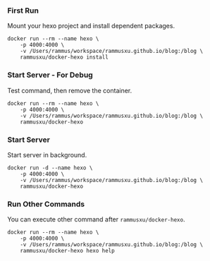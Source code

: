 ### First Run

Mount your hexo project and install dependent packages.

```
docker run --rm --name hexo \
    -p 4000:4000 \
    -v /Users/rammus/workspace/rammusxu.github.io/blog:/blog \
    rammusxu/docker-hexo install
```

### Start Server - For Debug

Test command, then remove the container.

```
docker run --rm --name hexo \
    -p 4000:4000 \
    -v /Users/rammus/workspace/rammusxu.github.io/blog:/blog \
    rammusxu/docker-hexo
```

### Start Server

Start server in background.

```
docker run -d --name hexo \
    -p 4000:4000 \
    -v /Users/rammus/workspace/rammusxu.github.io/blog:/blog \
    rammusxu/docker-hexo
```

### Run Other Commands

You can execute other command after `rammusxu/docker-hexo`.

```
docker run --rm --name hexo \
    -p 4000:4000 \
    -v /Users/rammus/workspace/rammusxu.github.io/blog:/blog \
    rammusxu/docker-hexo hexo help
```

